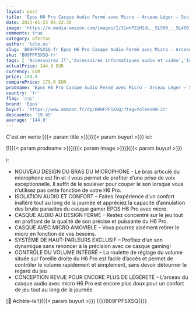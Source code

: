 ```yaml
---
layout: post
title: 'Epos H6 Pro Casque Audio Fermé avec Micro - Arceau Léger – Soulever pour Mettre en Sourdine - Casque Micro Confortable pour PC  Mac  PS4  PS5  Xbox Série X  Xbox One  Nintendo Switch  Noir '
date: 2023-01-23 02:22:30
image: 'https://m.media-amazon.com/images/I/31wtPZzHIdL._SL500_._SL400_.jpg'
comments: true
category: ofertas
author: 'tole.es'
slug: 'B09FPFSXSQ-fr Epos H6 Pro Casque Audio Fermé avec Micro - Arceau Léger –...'
sku: 'B09FPFSXSQ-fr'
tags: [ 'Accessoires IT','Accessoires informatiques audio et vidéo','Informatique','Micro Casques PC','epos','🇫🇷', ]
actualPrice: 144.9 EUR
currency: EUR
price: 144.9
comparePrice: 179.0 EUR
prodname: 'Epos H6 Pro Casque Audio Fermé avec Micro - Arceau Léger – Soulever pour Mettre en Sourdine - Casque Micro Confortable pour PC  Mac  PS4  PS5  Xbox Série X  Xbox One  Nintendo Switch  Noir '
country: 'fr'
flag: '🇫🇷'
brand: 'Epos'
buyurl: 'https://www.amazon.fr/dp/B09FPFSXSQ/?tag=tolees0d-21'
descuento: '19.05'
average: '144.9'
---
```


C'est en vente [{{< param title >}}]({{< param buyurl >}}) ici:

[![{{< param prodname >}}]({{< param image >}})]({{< param buyurl >}})

ℹ️:

- NOUVEAU DESIGN DU BRAS DU MICROPHONE - Le bras articulé du microphone est fin et il vous permet de profiter d’une prise de voix exceptionnelle. Il suffit de le soulever pour couper le son lorsque vous n’utilisez pas cette fonction de votre H6 Pro.
- ISOLATION AUDIO ET CONFORT – Faites l’expérience d’un confort inaltéré tout au long de la journée et appréciez la capacité d’annulation des bruits parasites du casque gamer EPOS H6 Pro avec micro.
- CASQUE AUDIO AU DESIGN FERMÉ – Restez concentré sur le jeu tout en profitant de la qualité de son précise et puissante du H6 Pro.
- CASQUE AVEC MICRO AMOVIBLE – Vous pourrez aisément retirer le micro en fonction de vos besoins.
- SYSTÈME DE HAUT-PARLEURS EXCLUSIF – Profitez d’un son dynamique sans renoncer à la précision avec ce casque gaming!
- CONTRÔLE DU VOLUME INTÉGRÉ – La roulette de réglage du volume située sur l’oreille droite du H6 Pro est facile d’accès et permet de contrôler le volume rapidement et simplement, sans devoir détourner le regard du jeu
- CONCEPTION REVUE POUR ENCORE PLUS DE LÉGÈRETÉ – L’arceau du casque audio avec micro H6 Pro est encore plus doux pour un confort de jeu tout au long de la journée.

[🛒 Achète-le!!]({{< param buyurl >}})
{{<world>}}B09FPFSXSQ{{</world>}}
